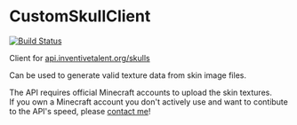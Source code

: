 # CustomSkullClient

[![Build Status](http://ci.inventivetalent.org/job/CustomSkullClient/badge/icon)](https://ci.inventivetalent.org/job/CustomSkullClient/)

Client for [api.inventivetalent.org/skulls](https://api.inventivetalent.org/skulls/)

Can be used to generate valid texture data from skin image files.

The API requires official Minecraft accounts to upload the skin textures.  
If you own a Minecraft account you don't actively use and want to contibute to the API's speed, please [contact me](https://inventivetalent.org/contact)!
